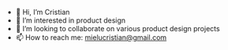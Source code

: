 - 👋 Hi, I’m Cristian
- 👀 I’m interested in product design
- 💞️ I’m looking to collaborate on various product design projects
- 📫 How to reach me: mielucristian@gmail.com

<!---
mielucristian/mielucristian is a ✨ special ✨ repository because its `README.md` (this file) appears on your GitHub profile.
You can click the Preview link to take a look at your changes.
--->
